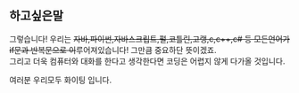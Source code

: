 ## 하고싶은말
그렇습니다! 우리는 ~~자바,파이썬,자바스크립트,펄,코틀린,고랭,c,c++,c# 등 모든언어가
if문과 반복문으로 이~~루어져있습니다!
그만큼 중요하단 뜻이겠죠.   
그리고 더욱 컴퓨터와 대화를 한다고 생각한다면 코딩은 어렵지 않게 다가올 것입니다.

여러분 우리모두 화이팅 입니다.
